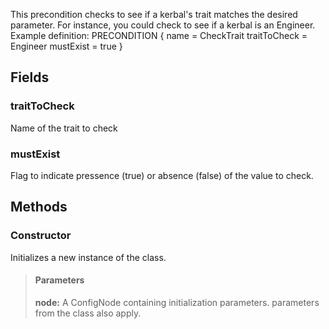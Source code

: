             
This precondition checks to see if a kerbal's trait matches the desired parameter. For instance, you could check to see if a kerbal is an Engineer. Example definition: PRECONDITION { name = CheckTrait traitToCheck = Engineer mustExist = true } 
        
## Fields

### traitToCheck
Name of the trait to check
### mustExist
Flag to indicate pressence (true) or absence (false) of the value to check.
## Methods


### Constructor
Initializes a new instance of the class.
> #### Parameters
> **node:** A ConfigNode containing initialization parameters. parameters from the class also apply.


